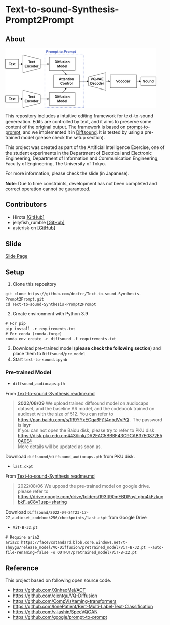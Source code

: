# Text-to-sound-Synthesis-Prompt2Prompt
## About
![structure](fig/structure.png)

This repository includes a intuitive editing framework for text-to-sound genereation.
Edits are controlled by text, and it aims to preserve some content of the original output.
The framework is based on [prompt-to-prompt](https://github.com/google/prompt-to-prompt), and we implemented it in [Diffsound](https://github.com/yangdongchao/Text-to-sound-Synthesis).
It is tested by using a pre-trained model (please check the setup section). 


This project was created as part of the Artificial Intelligence Exercise, one of the student experiments 
in the Department of Electrical and Electronic Engineering, Department of Information and Communication Engineering, Faculty of Engineering,
The University of Tokyo.

For more information, please check the slide (in Japanese).

**Note**: Due to time constraints, development has not been completed and correct operation cannot be guaranteed.

## Contributors
- Hirota [[GitHub]](https://github.com/decfrr)
- jellyfish_rumble [[GitHub]](https://github.com/hamadatakaki)
- asterisk-cn [[GitHub]](https://github.com/asterisk-cn)


## Slide
[Slide Page](https://docs.google.com/presentation/d/1EnNYQjW6-L2cTiVhgbPEAYzG_1obout2ioEQkywnr64/edit?usp=sharing)

## Setup

1. Clone this repository
```shell
git clone https://github.com/decfrr/Text-to-sound-Synthesis-Prompt2Prompt.git
cd Text-to-sound-Synthesis-Prompt2Prompt
```
2. Create environment with Python 3.9
```shell
# For pip
pip install -r requirements.txt
# For conda (conda-forge)
conda env create -n diffsound -f requirements.txt
```
3. Download pre-trained model (**please check the following section**) and place them to `Diffsound/pre_model`
4. Start `text-to-sound.ipynb`

### Pre-trained Model

- `diffsound_audiocaps.pth`

From [Text-to-sound-Synthesis readme.md](https://github.com/yangdongchao/Text-to-sound-Synthesis/blob/master/readme.md)
> **2022/08/09** We upload trained diffsound model on audiocaps dataset, and the baseline AR model, and the codebook trained on audioset with the size of 512. You can refer to https://pan.baidu.com/s/1R9YYxECqa6Fj1t4qbdVvPQ . The password is **lsyr** <br/>
If you can not open the Baidu disk, please try to refer to PKU disk https://disk.pku.edu.cn:443/link/DA2EAC5BBBF43C9CAB37E0872E50A0E4 <br/>
More details will be updated as soon as.

Download `diffsound/diffsound_audiocaps.pth` from PKU disk.

- `last.ckpt`

From [Text-to-sound-Synthesis readme.md](https://github.com/yangdongchao/Text-to-sound-Synthesis/blob/master/readme.md)
> 2022/08/06 We uppoad the pre-trained model on google drive. please refer to 
> https://drive.google.com/drive/folders/193It90mEBDPoyLghn4kFzkugbkF_aC8v?usp=sharing

Download `Diffsound/2022-04-24T23-17-27_audioset_codebook256/checkpoints/last.ckpt` from Google Drive

- `ViT-B-32.pt`
```shell
# Require aria2
aria2c https://facevcstandard.blob.core.windows.net/t-shuygu/release_model/VQ-Diffusion/pretrained_model/ViT-B-32.pt --auto-file-renaming=false -o OUTPUT/pretrained_model/ViT-B-32.pt
```

## Reference
This project based on following open source code.
- https://github.com/XinhaoMei/ACT
- https://github.com/cientgu/VQ-Diffusion
- https://github.com/CompVis/taming-transformers
- https://github.com/lonePatient/Bert-Multi-Label-Text-Classification
- https://github.com/v-iashin/SpecVQGAN
- https://github.com/google/prompt-to-prompt
